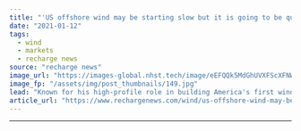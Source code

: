 ```yaml
---
title: "'US offshore wind may be starting slow but it is going to be quite a party'"
date: "2021-01-12"
tags: 
  - wind
  - markets
  - recharge news
source: "recharge news"
image_url: "https://images-global.nhst.tech/image/eEFQQk5MdGhUVXFScXFNWC9XTlBqL3lxeVc4S1JLWERJVWhJK2FIQ0RYOD0=/nhst/binary/df80fadb06f5b73ddfbe7b65109ba023"
image_fp: "/assets/img/post_thumbnails/149.jpg"
lead: "Known for his high-profile role in building America's first wind farm at sea, Block Island, Jeff Grybowski has taken on the top job at independent US Wind with great ambitions for the coming multi-gigawatt boom, writes Darius Snieckus"
article_url: "https://www.rechargenews.com/wind/us-offshore-wind-may-be-starting-slow-but-it-is-going-to-be-quite-a-party/2-1-942564"
---
```


---
